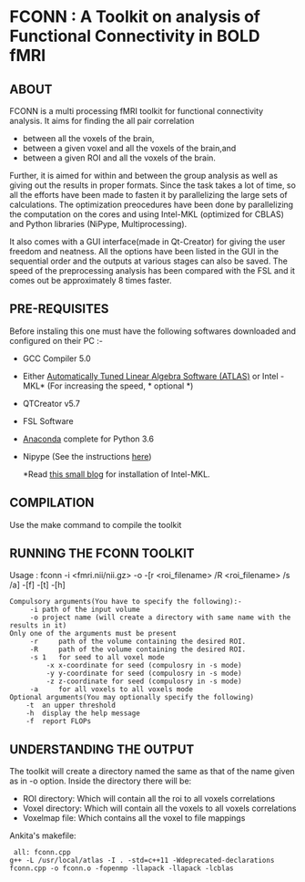 # FCONN : A Toolkit on analysis of Functional Connectivity in BOLD fMRI

## ABOUT
FCONN is a multi processing fMRI toolkit for functional connectivity analysis. It aims for finding the all pair correlation 
* between all the voxels of the brain,
* between a given voxel and all the voxels of the brain,and
* between a given ROI and all the voxels of the brain.

Further, it is aimed for within and between the group analysis as well as giving out the results in proper formats. Since the task takes a lot of time, so all the efforts have been made to fasten it by parallelizing the large sets of calculations. The optimization preocedures have been done by parallelizing the computation on the cores and using Intel-MKL (optimized for CBLAS) and Python libraries (NiPype, Multiprocessing). 

It also comes with a GUI interface(made in Qt-Creator) for giving the user freedom and neatness. All the options have been listed in the GUI in the sequential order and the outputs at various stages can also be saved. The speed of the preprocessing analysis has been compared with the FSL and it comes out be approximately 8 times faster.

## PRE-REQUISITES
Before instaling this one must have the following softwares downloaded and configured on their PC :-

* GCC Compiler 5.0
* Either [Automatically Tuned Linear Algebra Software (ATLAS)](http://math-atlas.sourceforge.net/) 
    or Intel - MKL* (For increasing the speed, * optional *)
* QTCreator v5.7
* FSL Software
* [Anaconda](https://www.anaconda.com/download/#linux) complete for Python 3.6
* Nipype (See the instructions [here](http://miykael.github.io/nipype-beginner-s-guide/installation.html))

    *Read [this small blog](https://github.com/singlakdeepak/Wiki/blob/master/InstallingMKL.md) for installation of Intel-MKL.


## COMPILATION
Use the make command to compile the toolkit

## RUNNING THE FCONN TOOLKIT 

Usage : fconn -i <fmri.nii/nii.gz> -o <project name>  -[r <roi_filename> <N>/R <roi_filename> <N> /s <x> <y> <z>/a] -[f] -[t] -[h]
```  
Compulsory arguments(You have to specify the following):-
	 -i	path of the input volume
	 -o	project name (will create a directory with same name with the results in it)
Only one of the arguments must be present
  	 -r 	path of the volume containing the desired ROI. 
  	 -R     path of the volume containing the desired ROI.
	 -s 1	for seed to all voxel mode
		 -x x-coordinate for seed (compulosry in -s mode)
		 -y	y-coordinate for seed (compulosry in -s mode)
		 -z	z-coordinate for seed (compulosry in -s mode)
	 -a 	for all voxels to all voxels mode
Optional arguments(You may optionally specify the following)
	-t 	an upper threshold
	-h	display the help message
	-f  report FLOPs
```
## UNDERSTANDING THE OUTPUT
The toolkit will create a directory named the same as that of the name given as in -o option. Inside the directory there will be:
* ROI directory: Which will contain all the roi to all voxels correlations
* Voxel directory: Which will contain all the voxels to all voxels correlations
* Voxelmap file: Which contains all the voxel to file mappings

Ankita's makefile:
```
 all: fconn.cpp
g++ -L /usr/local/atlas -I . -std=c++11 -Wdeprecated-declarations fconn.cpp -o fconn.o -fopenmp -llapack -llapack -lcblas
```



